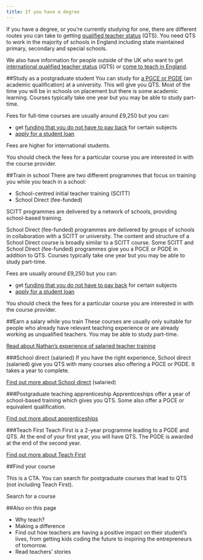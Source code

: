 ```yaml
---
title: If you have a degree
---
```



If you have a degree, or you’re currently studying for one, there are different routes you can take to getting [qualified teacher status](/what-is-qts) (QTS). You need QTS to work in the majority of schools in England including state maintained primary, secondary and special schools.

We also have information for people outside of the UK who want to get [international qualified teacher status](/international-qualified-teacher-status) (iQTS) or [come to teach in England](https://getintoteaching.education.gov.uk/come-to-england-to-teach-if-you-are-a-teacher-from-outside-the-uk).

##Study as a postgraduate student
You can study for [a PGCE or PGDE](/what-is-a-pgce) (an academic qualification) at a university. This will give you QTS. Most of the time you will be in schools on placement but there is some academic learning. Courses typically take one year but you may be able to study part-time.

Fees for full-time courses are usually around £9,250 but you can:

- get [funding that you do not have to pay back](/funding-your-training#bursaries-and-scholarships) for certain subjects
- [apply for a student loan](/funding-your-training#tuition-fee-and-maintenance-loans)

Fees are higher for international students.

You should check the fees for a particular course you are interested in with the course provider.

##Train in school
There are two different programmes that focus on training you while you teach in a school:

- School-centred initial teacher training (SCITT)
- School Direct (fee-funded)

SCITT programmes are delivered by a network of schools, providing school-based training.

School Direct (fee-funded) programmes are delivered by groups of schools in collaboration with a SCITT or university. The content and structure of a School Direct course is broadly similar to a SCITT course. Some SCITT and School Direct (fee-funded) programmes give you a PGCE or PGDE in addition to QTS. Courses typically take one year but you may be able to study part-time.

Fees are usually around £9,250 but you can:

- get [funding that you do not have to pay back](/funding-your-training#bursaries-and-scholarships) for certain subjects
- [apply for a student loan](/funding-your-training#tuition-fee-and-maintenance-loans)

You should check the fees for a particular course you are interested in with the course provider.

##Earn a salary while you train
These courses are usually only suitable for people who already have relevant teaching experience or are already working as unqualified teachers. You may be able to study part-time.

[Read about Nathan’s experience of salaried teacher training](/my-story-into-teaching/teacher-training-stories/salaried-teacher-training-classroom-learning)

###School direct (salaried)
If you have the right experience, School direct (salaried) give you QTS with many courses also offering a PGCE or PGDE. It takes a year to complete.

[Find out more about School direct](https://www.ucas.com/teaching-option/school-direct-salaried) (salaried)

###Postgraduate teaching apprenticeship
Apprenticeships offer a year of school-based training which gives you QTS. Some also offer a PGCE or equivalent qualification.

[Find out more about apprenticeships](https://www.gov.uk/guidance/provide-training-for-postgraduate-teaching-apprenticeships)

###Teach First
Teach First is a 2-year programme leading to a PGDE and QTS. At the end of your first year, you will have QTS. The PGDE is awarded at the end of the second year.

[Find out more about Teach First](https://www.teachfirst.org.uk/)


##Find your course

This is a CTA. You can search for postgraduate courses that lead to QTS (not including Teach First).

Search for a course

##Also on this page

- Why teach?
- Making a difference
- Find out how teachers are having a positive impact on their student’s lives, from getting kids coding the future to inspiring the entrepreneurs of tomorrow.
- Read teachers’ stories


